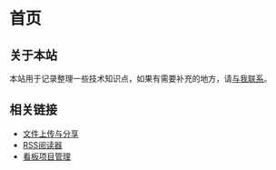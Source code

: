 # 首页

## 关于本站

本站用于记录整理一些技术知识点，如果有需要补充的地方，请[与我联系](mailto:admin@198510.xyz)。

## 相关链接

 - [文件上传与分享](http://share.198510.xyz)
 - [RSS阅读器](http://reader.198510.xyz)
 - [看板项目管理](http://project.198510.xyz)


